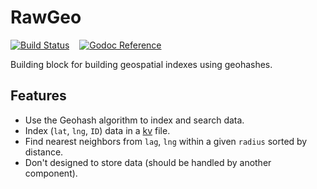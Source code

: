 # RawGeo

[![Build Status](https://travis-ci.org/tsileo/rawgeo.svg?branch=master)](https://travis-ci.org/tsileo/rawgeo)
&nbsp; &nbsp;[![Godoc Reference](https://godoc.org/a4.io/rawgeo?status.svg)](https://godoc.org/a4.io/rawgeo)

Building block for building geospatial indexes using geohashes.

## Features

- Use the Geohash algorithm to index and search data.
- Index (`lat`, `lng`, `ID`) data in a [kv](https://github.com/cznic/kv) file.
- Find nearest neighbors from `lag`, `lng` within a given `radius` sorted by distance.
- Don't designed to store data (should be handled by another component).

